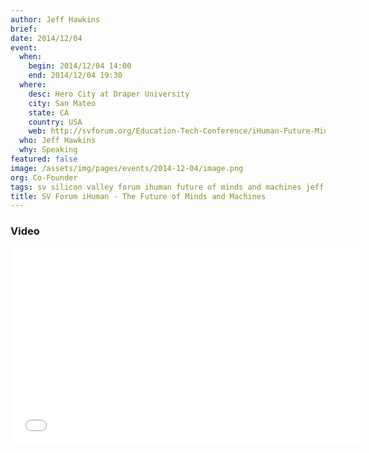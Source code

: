 ```yaml
---
author: Jeff Hawkins
brief:
date: 2014/12/04
event:
  when:
    begin: 2014/12/04 14:00
    end: 2014/12/04 19:30
  where:
    desc: Hero City at Draper University
    city: San Mateo
    state: CA
    country: USA
    web: http://svforum.org/Education-Tech-Conference/iHuman-Future-Minds-and-Machines
  who: Jeff Hawkins
  why: Speaking
featured: false
image: /assets/img/pages/events/2014-12-04/image.png
org: Co-Founder
tags: sv silicon valley forum ihuman future of minds and machines jeff hawkins numenta machine intelligence
title: SV Forum iHuman - The Future of Minds and Machines
---
```


### Video

<div class="video-container media-border">
  <iframe width="560" height="315" src="//www.youtube.com/embed/RojcnwnEzSQ" frameborder="0" allowfullscreen></iframe>
</div>
